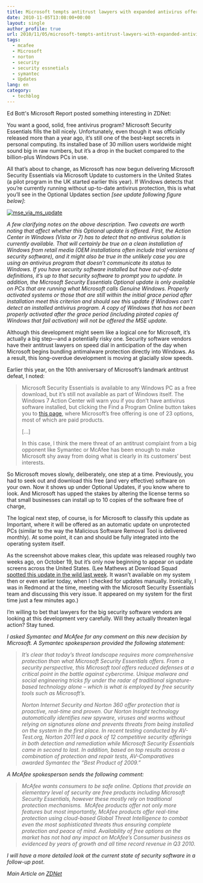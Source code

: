 ```yaml
---
title: Microsoft tempts antitrust lawyers with expanded antivirus offering
date: 2010-11-05T13:08:00+00:00
layout: single
author_profile: true
url: 2010/11/05/microsoft-tempts-antitrust-lawyers-with-expanded-antivirus-offering/
tags:
  - mcafee
  - Microsoft
  - norton
  - security
  - security essnetials
  - symantec
  - Updates
lang: en
category: 
  - techblog
---
```

Ed Bott's Microsoft Report posted something interesting in ZDNet:

You want a good, solid, free antivirus program? Microsoft Security Essentials fills the bill nicely. Unfortunately, even though it was officially released more than a year ago, it’s still one of the best-kept secrets in personal computing. Its installed base of 30 million users worldwide might sound big in raw numbers, but it’s a drop in the bucket compared to the billion-plus Windows PCs in use.

All that’s about to change, as Microsoft has now begun delivering Microsoft Security Essentials via Microsoft Update to customers in the United States (a pilot program in the UK started earlier this year). If Windows detects that you’re currently running without up-to-date antivirus protection, this is what you’ll see in the Optional Updates section _[see update following figure below]_:

[![mse_via_ms_update](http://lh6.ggpht.com/_vaUVXcmC3OI/TNP61-DLAfI/AAAAAAAADCo/NyOLGQyrolU/mse_via_ms_update_thumb%5B2%5D.png?imgmax=800 "mse_via_ms_update")](http://lh4.ggpht.com/_vaUVXcmC3OI/TNP6zONwnlI/AAAAAAAADCk/BC0yDaA9NUk/s1600-h/mse_via_ms_update%5B4%5D.png)

_A few clarifying notes on the above description. Two caveats are worth noting that affect whether this Optional update is offered. First, the Action Center in Windows (Vista or 7) has to detect that no antivirus solution is currently available. That will certainly be true on a clean installation of Windows from retail media (OEM installations often include trial versions of security software), and it might also be true in the unlikely case you are using an antivirus program that doesn’t communicate its status to Windows. If you have security software installed but have out-of-date definitions, it’s up to that security software to prompt you to update. In addition, the Microsoft Security Essentials Optional update is only available on PCs that are running what Microsoft calls Genuine Windows. Properly activated systems or those that are still within the initial grace period after installation meet this criterion and should see this update if Windows can’t detect an installed antivirus program. A copy of Windows that has not been properly activated after the grace period (including pirated copies of Windows that fail activation) will not be offered the MSE update._

Although this development might seem like a logical one for Microsoft, it’s actually a big step—and a potentially risky one. Security software vendors have their antitrust lawyers on speed dial in anticipation of the day when Microsoft begins bundling antimalware protection directly into Windows. As a result, this long-overdue development is moving at glacially slow speeds.

Earlier this year, on the 10th anniversary of Microsoft’s landmark antitrust defeat, I noted:

> Microsoft Security Essentials is available to any Windows PC as a free download, but it’s still not available as part of Windows itself. The Windows 7 Action Center will warn you if you don’t have antivirus software installed, but clicking the Find a Program Online button takes you to [this page](http://www.microsoft.com/windows/antivirus-partners/windows-7.aspx), where Microsoft’s free offering is one of 23 options, most of which are paid products.
> 
> […]
> 
> In this case, I think the mere threat of an antitrust complaint from a big opponent like Symantec or McAfee has been enough to make Microsoft shy away from doing what is clearly in its customers’ best interests.

So Microsoft moves slowly, deliberately, one step at a time. Previously, you had to seek out and download this free (and very effective) software on your own. Now it shows up under Optional Updates, if you know where to look. And Microsoft has upped the stakes by altering the license terms so that small businesses can install up to 10 copies of the software free of charge,

The logical next step, of course, is for Microsoft to classify this update as Important, where it will be offered as an automatic update on unprotected PCs (similar to the way the Malicious Software Removal Tool is delivered monthly). At some point, it can and should be fully integrated into the operating system itself.

As the screenshot above makes clear, this update was released roughly two weeks ago, on October 19, but it’s only now beginning to appear on update screens across the United States. (Lee Mathews at Download Squad [spotted this update in the wild last week](http://www.downloadsquad.com/2010/10/27/microsoft-security-essentials-now-offered-via-windows-update/). It wasn’t available on my system then or even earlier today, when I checked for updates manually. Ironically, I was in Redmond at the time, meeting with the Microsoft Security Essentials team and discussing this very issue. It appeared on my system for the first time just a few minutes ago.)

I’m willing to bet that lawyers for the big security software vendors are looking at this development very carefully. Will they actually threaten legal action? Stay tuned.

_I asked Symantec and McAfee for any comment on this new decision by Microsoft. A Symantec spokesperson provided the following statement:_

> _It’s clear that today’s threat landscape requires more comprehensive protection than what Microsoft Security Essentials offers. From a security perspective, this Microsoft tool offers reduced defenses at a critical point in the battle against cybercrime. Unique malware and social engineering tricks fly under the radar of traditional signature-based technology alone – which is what is employed by free security tools such as Microsoft’s._
> 
> _Norton Internet Security and Norton 360 offer protection that is proactive, real-time and proven. Our Norton Insight technology automatically identifies new spyware, viruses and worms without relying on signatures alone and prevents threats from being installed on the system in the first place. In recent testing conducted by AV-Test.org, Norton 2011 led a pack of 12 competitive security offerings in both detection and remediation while Microsoft Security Essentials came in second to last. In addition, based on top results across a combination of protection and repair tests, AV-Comparatives awarded Symantec the “Best Product of 2009.”_

_A McAfee spokesperson sends the following comment:_

> _McAfee wants consumers to be safe online. Options that provide an elementary level of security are free products including Microsoft Security Essentials, however these mostly rely on traditional protection mechanisms.  McAfee products offer not only more features but most importantly, McAfee products offer real-time protection using cloud-based Global Threat Intelligence to combat even the most sophisticated threats thus ensuring complete protection and peace of mind. Availability of free options on the market has not had any impact on McAfee’s Consumer business as evidenced by years of growth and all time record revenue in Q3 2010._

_I will have a more detailed look at the current state of security software in a follow-up post_.

_Main Article on_ [_ZDNet_](http://www.zdnet.com/blog/bott/microsoft-tempts-antitrust-lawyers-with-expanded-antivirus-offering/2552)